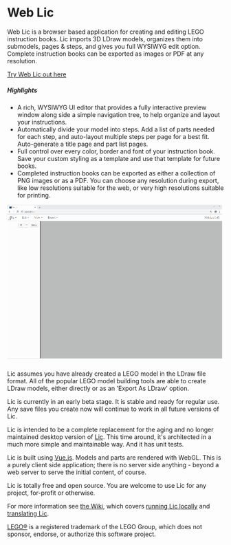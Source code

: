 # Web Lic

Web Lic is a browser based application for creating and editing LEGO instruction books. Lic imports 3D LDraw models, organizes them into submodels, pages & steps, and gives you full WYSIWYG edit option.  Complete instruction books can be exported as images or PDF at any resolution.

[Try Web Lic out here](http://bugeyedmonkeys.com/lic/)

##### Highlights

- A rich, WYSIWYG UI editor that provides a fully interactive preview window along side a simple navigation tree, to help organize and layout your instructions.
- Automatically divide your model into steps. Add a list of parts needed for each step, and auto-layout multiple steps per page for a best fit. Auto-generate a title page and part list pages.
- Full control over every color, border and font of your instruction book.  Save your custom styling as a template and use that template for future books.
- Completed instruction books can be exported as either a collection of PNG images or as a PDF. You can choose any resolution during export, like low resolutions suitable for the web, or very high resolutions suitable for printing.

![Image of Lic in action](static/lic_animated.gif)

Lic assumes you have already created a LEGO model in the LDraw file format. All of the popular LEGO model building tools are able to create LDraw models, either directly or as an 'Export As LDraw' option.

Lic is currently in an early beta stage. It is stable and ready for regular use.  Any save files you create now will continue to work in all future versions of Lic.

Lic is intended to be a complete replacement for the aging and no longer maintained desktop version of [Lic](https://github.com/remig/lic).  This time around, it's architected in a much more simple and maintainable way.  And it has unit tests.

Lic is built using [Vue.js](https://vuejs.org/).  Models and parts are rendered with WebGL.  This is a purely client side application; there is no server side anything - beyond a web server to serve the initial content, of course.

Lic is totally free and open source.  You are welcome to use Lic for any project, for-profit or otherwise.

For more information see [the Wiki](https://github.com/remig/web_lic/wiki), which covers [running Lic locally](https://github.com/remig/web_lic/wiki/Running-Lic-Locally) and [translating Lic](https://github.com/remig/web_lic/wiki/Translating-Lic).

[LEGO®](http://lego.com/) is a registered trademark of the LEGO Group, which does not sponsor, endorse, or authorize this software project.

